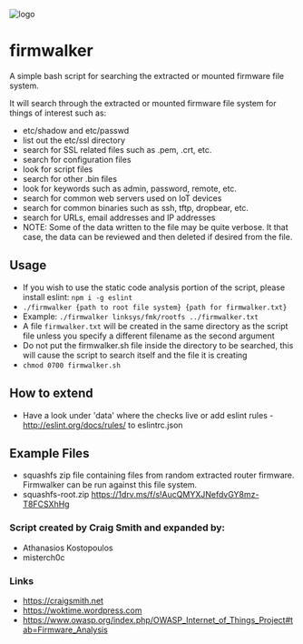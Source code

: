 ![logo](https://github.com/craigz28/firmwalker/blob/master/firmwalker-logo.jpg)
# firmwalker
A simple bash  script for searching the extracted or mounted firmware file system.

It will search through the extracted or mounted firmware file system for things of interest such as:

* etc/shadow and etc/passwd
* list out the etc/ssl directory
* search for SSL related files such as .pem, .crt, etc.
* search for configuration files
* look for script files
* search for other .bin files
* look for keywords such as admin, password, remote, etc.
* search for common web servers used on IoT devices
* search for common binaries such as ssh, tftp, dropbear, etc.
* search for URLs, email addresses and IP addresses
* NOTE: Some of the data written to the file may be quite verbose. It that case, the data can be reviewed and then deleted if desired from the file.

## Usage
* If you wish to use the static code analysis portion of the script, please install eslint: `npm i -g eslint`
* `./firmwalker {path to root file system} {path for firmwalker.txt}`
* Example: `./firmwalker linksys/fmk/rootfs ../firmwalker.txt`
* A file `firmwalker.txt` will be created in the same directory as the script file unless you specify a different filename as the second argument
* Do not put the firmwalker.sh file inside the directory to be searched, this will cause the script to search itself and the file it is creating
* `chmod 0700 firmwalker.sh`

## How to extend
* Have a look under 'data' where the checks live or add eslint rules - http://eslint.org/docs/rules/ to eslintrc.json

## Example Files
* squashfs zip file containing files from random extracted router firmware. Firmwalker can be run against this file system.
* squashfs-root.zip     https://1drv.ms/f/s!AucQMYXJNefdvGY8mz-T8FCSXhHg

### Script created by Craig Smith and expanded by:
* Athanasios Kostopoulos
* misterch0c

### Links
* https://craigsmith.net
* https://woktime.wordpress.com
* https://www.owasp.org/index.php/OWASP_Internet_of_Things_Project#tab=Firmware_Analysis
